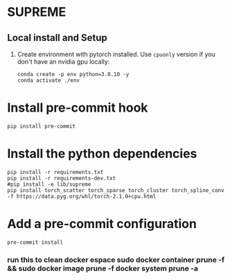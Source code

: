# SUPREME

## Local install and Setup

1. Create environment with pytorch installed. Use `cpuonly` version if you don't have an nvidia gpu locally:

   ```shell script
   conda create -p env python=3.8.10 -y
   conda activate ./env
   ```

# Install pre-commit hook

```shell script
pip install pre-commit
```

# Install the python dependencies

```shell script
pip install -r requirements.txt
pip install -r requirements-dev.txt
#pip install -e lib/supreme
pip install torch_scatter torch_sparse torch_cluster torch_spline_conv -f https://data.pyg.org/whl/torch-2.1.0+cpu.html
```


# Add a pre-commit configuration
```shell script
pre-commit install

```
### run this to clean docker espace sudo docker container prune -f && sudo docker image prune -f docker system prune -a
